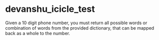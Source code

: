 # devanshu_icicle_test
Given a 10 digit phone number, you must return all possible words or combination of words from the provided dictionary, that can be mapped back as a whole to the number.
